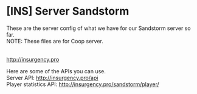 # [INS] Server Sandstorm
These are the server config of what we have for our Sandstorm server so far.<br>
NOTE: These files are for Coop server.<br><br>

http://insurgency.pro

Here are some of the APIs you can use.<br>
Server API: http://insurgency.pro/api<br>
Player statistics API: http://insurgency.pro/sandstorm/player/
